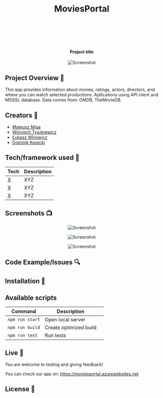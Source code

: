 <h1 align="center">

<br>

<p align="center">
MoviesPortal
</p>

<br>

<br>

</h1>

<h4 align="center">Project title</h4>

<p align="center">
  <a >
    <img src=""
         alt="Screenshot">
  </a>
</p>

## Project Overview 🎉
This app provides information about movies, ratings, actors, directors, and where you can watch selected productions.
Apllications using API client and MSSQL database. Data comes from: OMDB, TheMovieDB.

## Creators 🎨
- [Mateusz Miga](https://github.com/mateuszmiga) 
- [Wojciech Tyszkiewicz](https://github.com/wojciechTyszkiewicz) 
- [Łukasz Winowicz](https://github.com/LukaszWinowicz) 
- [Dominik Korecki](https://github.com/McKormick) 

## Tech/framework used 🔧

| Tech                                                    | Description                              |
| ------------------------------------------------------- | ---------------------------------------- |
| [X](X)                           | XYZ   |
| [X](X)                           | XYZ   |
| [X](X)                           | XYZ   |


## Screenshots 📺

<p align="center">
    <img src="" alt="Screenshot">
</p>

<p align="center">
    <img src="" alt="Screenshot">
</p>

<p align="center">
    <img src="" alt="Screenshot">
</p>

## Code Example/Issues 🔍

## Installation 💾

## Available scripts

| Command                   | Description                   |     |
| ------------------------- | ----------------------------- | --- |
| `npm run start`           | Open local server             |     |
| `npm run build`           | Create optimized build        |     |
| `npm run test`            | Run tests                     |     |


## Live 📍
You are welcome to testing and giving feedback!

You can check our app on:  https://moviesportal.azurewebsites.net

## License 🔱
